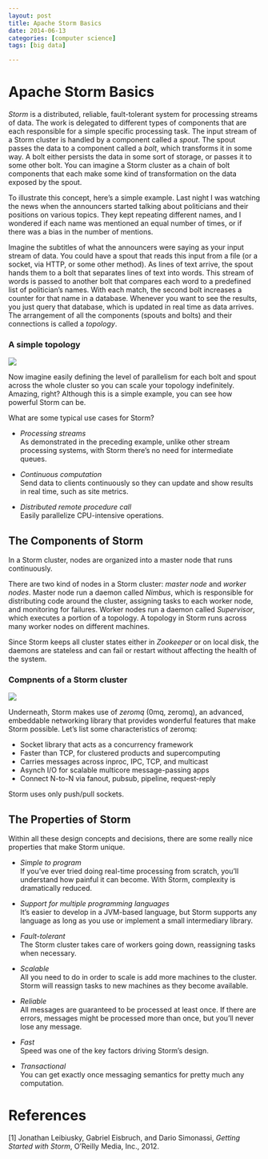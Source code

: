 ```yaml
---
layout: post
title: Apache Storm Basics
date: 2014-06-13
categories: [computer science]
tags: [big data]

---
```


# Apache Storm Basics

*Storm* is a distributed, reliable, fault-tolerant system for processing streams of data. The work is delegated to different types of components that are each responsible for a simple specific processing task. The input stream of a Storm cluster is handled by a component called a *spout*. The spout passes the data to a component called a *bolt*, which transforms it in some way. A bolt either persists the data in some sort of storage, or passes it to some other bolt. You can imagine a Storm cluster as a chain of bolt components that each make some kind of transformation on the data exposed by the spout.

To illustrate this concept, here’s a simple example. Last night I was watching the news when the announcers started talking about politicians and their positions on various topics. They kept repeating different names, and I wondered if each name was mentioned an equal number of times, or if there was a bias in the number of mentions.


Imagine the subtitles of what the announcers were saying as your input stream of data. You could have a spout that reads this input from a file (or a socket, via HTTP, or some other method). As lines of text arrive, the spout hands them to a bolt that separates lines of text into words. This stream of words is passed to another bolt that compares each word to a predefined list of politician’s names. With each match, the second bolt increases a counter for that name in a database. Whenever you want to see the results, you just query that database, which is updated in real time as data arrives. The arrangement of all the components (spouts and bolts) and their connections is called a *topology*.

### A simple topology
![](http://sungsoo.github.com/images/simple-topology.png)

Now imagine easily defining the level of parallelism for each bolt and spout across the whole cluster so you can scale your topology indefinitely. Amazing, right? Although this is a simple example, you can see how powerful Storm can be.

What are some typical use cases for Storm?


* *Processing streams*  
	As demonstrated in the preceding example, unlike other stream processing systems, with Storm there’s no need for intermediate queues.

* *Continuous computation*  
	Send data to clients continuously so they can update and show results in real time, such as site metrics.
	
* *Distributed remote procedure call*  
	Easily parallelize CPU-intensive operations.

## The Components of Storm
In a Storm cluster, nodes are organized into a master node that runs continuously.


There are two kind of nodes in a Storm cluster: *master node* and *worker nodes*. Master node run a daemon called *Nimbus*, which is responsible for distributing code around the cluster, assigning tasks to each worker node, and monitoring for failures. Worker nodes run a daemon called *Supervisor*, which executes a portion of a topology. A topology in Storm runs across many worker nodes on different machines.


Since Storm keeps all cluster states either in *Zookeeper* or on local disk, the daemons are stateless and can fail or restart without affecting the health of the system.

### Compnents of a Storm cluster
![](http://sungsoo.github.com/images/storm-components.png)

Underneath, Storm makes use of *zeromq* (0mq, zeromq), an advanced, embeddable networking library that provides wonderful features that make Storm possible. Let’s list some characteristics of zeromq:

* Socket library that acts as a concurrency framework
* Faster than TCP, for clustered products and supercomputing
* Carries messages across inproc, IPC, TCP, and multicast
* Asynch I/O for scalable multicore message-passing apps
* Connect N-to-N via fanout, pubsub, pipeline, request-reply

Storm uses only push/pull sockets.

## The Properties of Storm

Within all these design concepts and decisions, there are some really nice properties that make Storm unique.

* *Simple to program*  
	If you’ve ever tried doing real-time processing from scratch, you’ll understand how painful it can become. With Storm, complexity is dramatically reduced.

* *Support for multiple programming languages*  
	It’s easier to develop in a JVM-based language, but Storm supports any language as long as you use or implement a small intermediary library.

* *Fault-tolerant*	  
	The Storm cluster takes care of workers going down, reassigning tasks when necessary.

* *Scalable*  
	All you need to do in order to scale is add more machines to the cluster. Storm will reassign tasks to new machines as they become available.
	
* *Reliable*  
	All messages are guaranteed to be processed at least once. If there are errors, messages might be processed more than once, but you’ll never lose any message.
	
* *Fast*  
	Speed was one of the key factors driving Storm’s design.
	
* *Transactional*  
	You can get exactly once messaging semantics for pretty much any computation.

# References
[1] Jonathan Leibiusky, Gabriel Eisbruch, and Dario Simonassi, *Getting Started with Storm*, O’Reilly Media, Inc., 2012.
